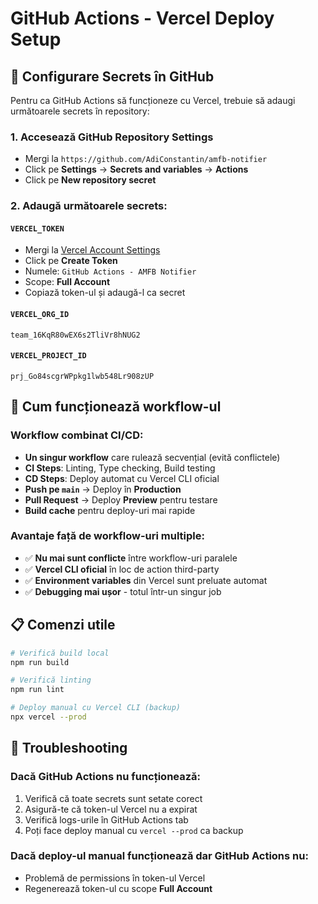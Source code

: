 # GitHub Actions - Vercel Deploy Setup

## 🔐 Configurare Secrets în GitHub

Pentru ca GitHub Actions să funcționeze cu Vercel, trebuie să adaugi următoarele secrets în repository:

### 1. Accesează GitHub Repository Settings
- Mergi la `https://github.com/AdiConstantin/amfb-notifier`
- Click pe **Settings** → **Secrets and variables** → **Actions**
- Click pe **New repository secret**

### 2. Adaugă următoarele secrets:

#### `VERCEL_TOKEN`
- Mergi la [Vercel Account Settings](https://vercel.com/account/tokens)
- Click pe **Create Token**
- Numele: `GitHub Actions - AMFB Notifier`
- Scope: **Full Account**
- Copiază token-ul și adaugă-l ca secret

#### `VERCEL_ORG_ID`
```
team_16KqR80wEX6s2TliVr8hNUG2
```

#### `VERCEL_PROJECT_ID`
```
prj_Go84scgrWPpkg1lwb548Lr908zUP
```

## 🚀 Cum funcționează workflow-ul

### Workflow combinat CI/CD:
- **Un singur workflow** care rulează secvențial (evită conflictele)
- **CI Steps**: Linting, Type checking, Build testing
- **CD Steps**: Deploy automat cu Vercel CLI oficial
- **Push pe `main`** → Deploy în **Production**  
- **Pull Request** → Deploy **Preview** pentru testare
- **Build cache** pentru deploy-uri mai rapide

### Avantaje față de workflow-uri multiple:
- ✅ **Nu mai sunt conflicte** între workflow-uri paralele
- ✅ **Vercel CLI oficial** în loc de action third-party
- ✅ **Environment variables** din Vercel sunt preluate automat
- ✅ **Debugging mai ușor** - totul într-un singur job

## 📋 Comenzi utile

```bash
# Verifică build local
npm run build

# Verifică linting
npm run lint

# Deploy manual cu Vercel CLI (backup)
npx vercel --prod
```

## 🔧 Troubleshooting

### Dacă GitHub Actions nu funcționează:
1. Verifică că toate secrets sunt setate corect
2. Asigură-te că token-ul Vercel nu a expirat
3. Verifică logs-urile în GitHub Actions tab
4. Poți face deploy manual cu `vercel --prod` ca backup

### Dacă deploy-ul manual funcționează dar GitHub Actions nu:
- Problemă de permissions în token-ul Vercel
- Regenerează token-ul cu scope **Full Account**
